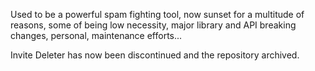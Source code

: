Used to be a powerful spam fighting tool, now sunset for a multitude of reasons, some of being low necessity, major library and API breaking changes, personal, maintenance efforts...

Invite Deleter has now been discontinued and the repository archived.

